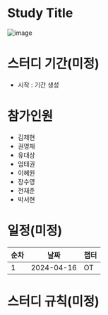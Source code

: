 # Study Title
![image](https://github.com/Zero-ToHero/202404-http-perfect-guide/assets/71249347/0ffc4611-4296-43fc-820c-542f975d849f)


# 스터디 기간(미정)
- 시작 : 기간 생성
# 참가인원
- 김제현
- 권영채
- 유대상
- 엄태권
- 이혜원
- 장수영
- 전재준
- 박서현

# 일정(미정)
| 순차   | 날짜 | 챕터 |
|--------|-----|------|
| 1 | 2024-04-16  | OT |


# 스터디 규칙(미정)
